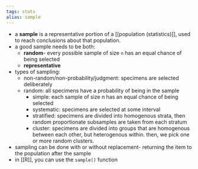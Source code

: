 ```yaml
---
tags: stats
alias: sample
---
```


- a **sample** is a representative portion of a [[population (statistics)]], used to reach conclusions about that population.
- a good sample needs to be both:
	- **random**- every possible sample of size `n` has an equal chance of being selected
	- **representative**
- types of sampling:
	- non-random/non-probability/judgment: specimens are selected deliberately
	- random: all specimens have a probability of being in the sample
		- simple: each sample of size n has an equal chance of being selected
		- systematic: specimens are selected at some interval
		- stratified: specimens are divided into homogenous strata, then random proportionate subsamples are taken from each stratum
		- cluster: specimens are divided into groups that are homogenous between each other, but heterogenous within. then, we pick one or more random clusters.
- sampling can be done with or without replacement- returning the item to the population after the sample
- in [[R]], you can use the `sample()` function